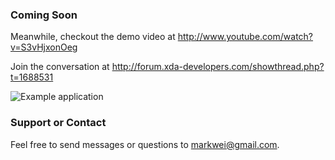 ### Coming Soon
Meanwhile, checkout the demo video at http://www.youtube.com/watch?v=S3vHjxonOeg

Join the conversation at http://forum.xda-developers.com/showthread.php?t=1688531

![Example application](https://dl.dropbox.com/u/30367/hosted/floating%20folders.png)

### Support or Contact
Feel free to send messages or questions to markwei@gmail.com.